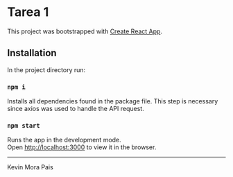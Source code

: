 # Tarea 1

This project was bootstrapped with [Create React App](https://github.com/facebook/create-react-app).

## Installation

In the project directory run:

### `npm i`

Installs all dependencies found in the package file.
This step is necessary since axios was used to handle the API request.

### `npm start`

Runs the app in the development mode.\
Open [http://localhost:3000](http://localhost:3000) to view it in the browser.

------------------------------------------------------------------------
Kevin Mora Pais